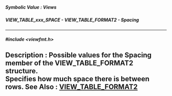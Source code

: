 ##### Symbolic Value : Views
##### VIEW_TABLE_xxx_SPACE - VIEW_TABLE_FORMAT2 - Spacing
---
##### #include <viewfmt.h>
**Description :**
Possible values for the Spacing member of the VIEW_TABLE_FORMAT2 structure.  
Specifies how much space there is between rows.
**See Also :**
[VIEW_TABLE_FORMAT2](D:/md_files/VIEW_TABLE_FORMAT2.md)
---
